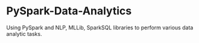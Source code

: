 # PySpark-Data-Analytics
Using PySpark and NLP, MLLib, SparkSQL libraries to perform various data analytic tasks. 
